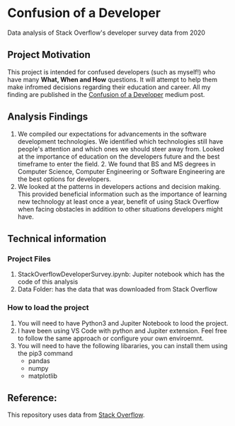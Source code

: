 # Confusion of a Developer
Data analysis of Stack Overflow's developer survey data from 2020


## Project Motivation

This project is intended for confused developers (such as myself!) who have many **What, When and How** questions. It will attempt to help them make infromed decisions regarding their education and career. All my finding are published in the [Confusion of a Developer](https://waadyk.medium.com/confusion-of-a-developer-b4b03df52a83) medium post.

## Analysis Findings
 1. We compiled our expectations for advancements in the software development technologies. We identified which technologies still have people's attention and which ones we should steer away from.
Looked at the importance of education on the developers future and the best timeframe to enter the field.   2. We found that BS and MS degrees in Computer Science, Computer Engineering or Software Engineering are the best options for developers.
 3. We looked at the patterns in developers actions and decision making. This provided beneficial information such as the importance of learning new technology at least once a year, benefit of using Stack Overflow when facing obstacles in addition to other situations developers might have.

## Technical information

### Project Files
 1. StackOverflowDeveloperSurvey.ipynb: Jupiter notebook which has the code of this analysis
 2. Data Folder: has the data that was downloaded from Stack Overflow

### How to load the project

1. You will need to have Python3 and Jupiter Notebook to lood the project. 
2. I have been using VS Code with python and Jupiter extension. Feel free to follow the same approach or configure your own enviroemnt. 
3. You will need to have the following libararies, you can install them using the pip3 command
   * pandas
   * numpy
   * matplotlib

## Reference:
This repository uses data from [Stack Overflow](https://insights.stackoverflow.com/survey).
